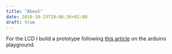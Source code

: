 ```yaml
---
title: "About"
date: 2018-10-25T10:06:36+02:00
draft: true
---
```


For the LCD I build a prototype following <a href="http://www.arduino.cc/playground/Code/LCD3wires" target="_blank">this article</a> on the arduino playground.

